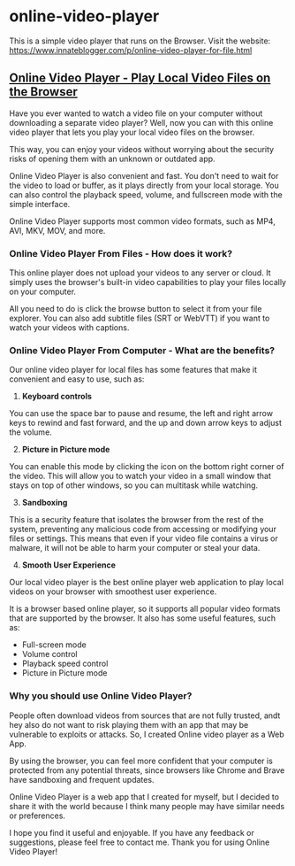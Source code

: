 # online-video-player
This is a simple video player that runs on the Browser. Visit the website: https://www.innateblogger.com/p/online-video-player-for-file.html

[Online Video Player - Play Local Video Files on the Browser](https://www.innateblogger.com/p/online-video-player-for-file.html)
-----------------------------------------------------------

Have you ever wanted to watch a video file on your computer without downloading a separate video player? Well, now you can with this online video player that lets you play your local video files on the browser. 

This way, you can enjoy your videos without worrying about the security risks of opening them with an unknown or outdated app. 

Online Video Player is also convenient and fast. You don't need to wait for the video to load or buffer, as it plays directly from your local storage. You can also control the playback speed, volume, and fullscreen mode with the simple interface. 

Online Video Player supports most common video formats, such as MP4, AVI, MKV, MOV, and more.

### Online Video Player From Files - How does it work?

This online player does not upload your videos to any server or cloud. It simply uses the browser's built-in video capabilities to play your files locally on your computer.  

All you need to do is click the browse button to select it from your file explorer. You can also add subtitle files (SRT or WebVTT) if you want to watch your videos with captions.

### Online Video Player From Computer - What are the benefits?

Our online video player for local files has some features that make it convenient and easy to use, such as:

1.  **Keyboard controls**

You can use the space bar to pause and resume, the left and right arrow keys to rewind and fast forward, and the up and down arrow keys to adjust the volume.

2.  **Picture in Picture mode**

You can enable this mode by clicking the icon on the bottom right corner of the video. This will allow you to watch your video in a small window that stays on top of other windows, so you can multitask while watching.

3.  **Sandboxing**

This is a security feature that isolates the browser from the rest of the system, preventing any malicious code from accessing or modifying your files or settings. This means that even if your video file contains a virus or malware, it will not be able to harm your computer or steal your data.

4.  **Smooth User Experience**

Our local video player is the best online player web application to play local videos on your browser with smoothest user experience.

It is a browser based online player, so it supports all popular video formats that are supported by the browser. It also has some useful features, such as:

*   Full-screen mode
*   Volume control
*   Playback speed control
*   Picture in Picture mode

### Why you should use Online Video Player?

People often download videos from sources that are not fully trusted, andt hey also do not want to risk playing them with an app that may be vulnerable to exploits or attacks. So, I created Online video player as a Web App.

By using the browser, you can feel more confident that your computer is protected from any potential threats, since browsers like Chrome and Brave have sandboxing and frequent updates.

Online Video Player is a web app that I created for myself, but I decided to share it with the world because I think many people may have similar needs or preferences. 

I hope you find it useful and enjoyable. If you have any feedback or suggestions, please feel free to contact me. Thank you for using Online Video Player!

